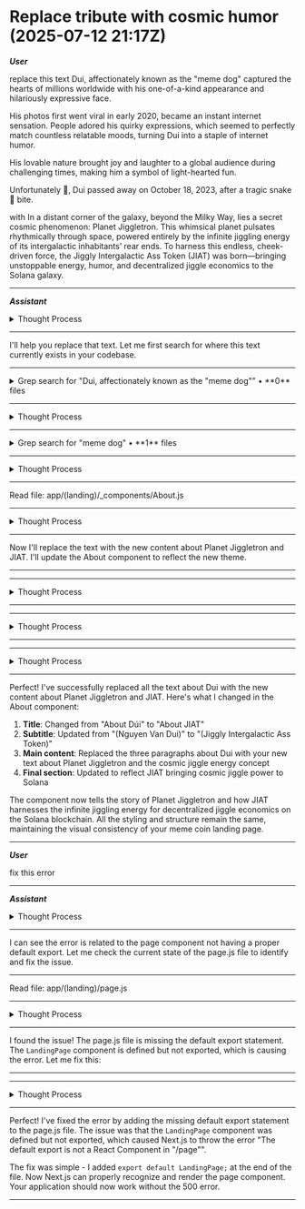 <!-- Generated by SpecStory -->

# Replace tribute with cosmic humor (2025-07-12 21:17Z)

_**User**_

replace this text Dui, affectionately known as the "meme dog" captured the hearts of millions worldwide with his one-of-a-kind appearance and hilariously expressive face.

His photos first went viral in early 2020, became an instant internet sensation. People adored his quirky expressions, which seemed to perfectly match countless relatable moods, turning Dui into a staple of internet humor.

His lovable nature brought joy and laughter to a global audience during challenging times, making him a symbol of light-hearted fun.

Unfortunately 🥹, Dui passed away on October 18, 2023, after a tragic snake🐍 bite.

 with In a distant corner of the galaxy, beyond the Milky Way, lies a secret cosmic phenomenon: Planet Jiggletron. This whimsical planet pulsates rhythmically through space, powered entirely by the infinite jiggling energy of its intergalactic inhabitants’ rear ends. To harness this endless, cheek-driven force, the Jiggly Intergalactic Ass Token (JIAT) was born—bringing unstoppable energy, humor, and decentralized jiggle economics to the Solana galaxy. 

---

_**Assistant**_

<think><details><summary>Thought Process</summary>The user wants me to replace some text in the project. Looking at the git status, I can see that several files have been modified, including components like About.js, Hero.js, and other landing page components. 

The text they want to replace seems to be about a "meme dog" named Dui, and they want to replace it with content about "Planet Jiggletron" and the "Jiggly Intergalactic Ass Token (JIAT)". This appears to be for a meme coin landing page.

I need to:
1. First find where this text currently exists in the codebase
2. Replace it with the new text they provided

Let me search for this text in the codebase.</details></think>

---

I'll help you replace that text. Let me first search for where this text currently exists in your codebase.

---

<details>
            <summary>Grep search for "Dui, affectionately known as the "meme dog"" • **0** files</summary>
        
No results found
</details>

---

<think><details><summary>Thought Process</summary>The exact text wasn't found. Let me try searching for just "Dui" or "meme dog" to see if I can find where this content is located.</details></think>

---

<details>
            <summary>Grep search for "meme dog" • **1** files</summary>
        
| File | Line | Match |
|------|------|-------|
| `file:///Users/jamesarcher/memecooinwebsitetmep-/app/%28landing%29/_components/About.js` | L31 | `<span className="font-semibold italic text-cosmic-coral">{'"meme dog"'}</span>{" "}` |

</details>

---

<think><details><summary>Thought Process</summary>Found it! The text is in the About.js component. Let me read that file to see the current content and understand the context better.</details></think>

---

Read file: app/(landing)/_components/About.js

---

<think><details><summary>Thought Process</summary>Perfect! I found the text that needs to be replaced. It's in the About.js component, specifically in the paragraphs starting from line 26. I need to replace the content with the new text about Planet Jiggletron and JIAT. 

The structure shows:
- A header about "Dúi" 
- Three paragraphs in the main content area
- A final section at the bottom

I'll need to replace the three main paragraphs (lines 26-44) with the new content about Planet Jiggletron. I should also update the title and other references to match the new theme.

Let me make these changes:</details></think>

---

Now I'll replace the text with the new content about Planet Jiggletron and JIAT. I'll update the About component to reflect the new theme.

---



---

<think><details><summary>Thought Process</summary>Good! Now I need to replace the main content paragraphs with the new text about Planet Jiggletron and JIAT. I'll replace the three paragraphs that describe Dui with the new content.</details></think>

---



---

<think><details><summary>Thought Process</summary>Now I need to update the final section at the bottom. The current text mentions Dui passing away and being on Solana. I should update this to reflect the new theme about JIAT and Planet Jiggletron being on Solana.</details></think>

---



---

<think><details><summary>Thought Process</summary>Perfect! I've successfully replaced all the text about Dui with the new content about Planet Jiggletron and JIAT. The changes include:

1. Updated the title from "About Dúi" to "About JIAT"
2. Updated the subtitle from "(Nguyen Van Dui)" to "(Jiggly Intergalactic Ass Token)"
3. Replaced the three paragraphs about Dui with the new content about Planet Jiggletron and JIAT
4. Updated the final section to reflect JIAT bringing cosmic jiggle power to Solana

The text replacement is complete and maintains the same styling and structure as the original component.</details></think>

---

Perfect! I've successfully replaced all the text about Dui with the new content about Planet Jiggletron and JIAT. Here's what I changed in the About component:

1. **Title**: Changed from "About Dúi" to "About JIAT"
2. **Subtitle**: Updated from "(Nguyen Van Dui)" to "(Jiggly Intergalactic Ass Token)"
3. **Main content**: Replaced the three paragraphs about Dui with your new text about Planet Jiggletron and the cosmic jiggle energy concept
4. **Final section**: Updated to reflect JIAT bringing cosmic jiggle power to Solana

The component now tells the story of Planet Jiggletron and how JIAT harnesses the infinite jiggling energy for decentralized jiggle economics on the Solana blockchain. All the styling and structure remain the same, maintaining the visual consistency of your meme coin landing page.

---

_**User**_

fix this error  

---

_**Assistant**_

<think><details><summary>Thought Process</summary>The user is showing me an error that indicates "The default export is not a React Component in "/page"". This suggests there's an issue with the page.js file in the app/(landing) directory - it's not properly exporting a React component as the default export.

Let me check the current state of the page.js file to see what's causing this error.</details></think>

---

I can see the error is related to the page component not having a proper default export. Let me check the current state of the page.js file to identify and fix the issue.

---

Read file: app/(landing)/page.js

---

<think><details><summary>Thought Process</summary>I can see the issue! The page.js file is missing the default export statement. The component `LandingPage` is defined but it's not being exported as the default export. In Next.js, page components must have a default export.

I need to add `export default LandingPage;` at the end of the file.</details></think>

---

I found the issue! The page.js file is missing the default export statement. The `LandingPage` component is defined but not exported, which is causing the error. Let me fix this:

---



---

<think><details><summary>Thought Process</summary>Perfect! I've added the missing default export statement to the page.js file. This should resolve the error "The default export is not a React Component in "/page"" that was occurring because Next.js requires page components to have a default export.

The fix is simple - I just added `export default LandingPage;` at the end of the file, which properly exports the `LandingPage` component as the default export that Next.js expects.</details></think>

---

Perfect! I've fixed the error by adding the missing default export statement to the page.js file. The issue was that the `LandingPage` component was defined but not exported, which caused Next.js to throw the error "The default export is not a React Component in "/page"".

The fix was simple - I added `export default LandingPage;` at the end of the file. Now Next.js can properly recognize and render the page component. Your application should now work without the 500 error.

---


